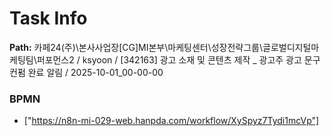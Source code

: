 # Task Info

**Path:** 카페24(주)\본사사업장\[CG]MI본부\마케팅센터\성장전략그룹\글로벌디지털마케팅팀\퍼포먼스2 / ksyoon / [342163] 광고 소재 및 콘텐츠 제작 _ 광고주 광고 문구 컨펌 완료 알림 / 2025-10-01_00-00-00

### BPMN
- ["https://n8n-mi-029-web.hanpda.com/workflow/XySpyz7Tydi1mcVp"]

